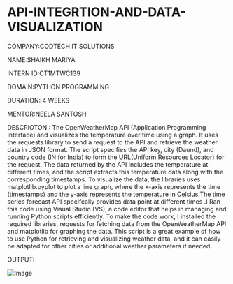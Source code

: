 # API-INTEGRTION-AND-DATA-VISUALIZATION

COMPANY:CODTECH IT SOLUTIONS

NAME:SHAIKH MARIYA

INTERN ID:CT1MTWC139

DOMAIN:PYTHON PROGRAMMING

DURATION: 4 WEEKS

MENTOR:NEELA SANTOSH

DESCRIOTON :
The OpenWeatherMap API (Application Programming Interface) and visualizes the temperature over time using a graph. It uses the requests library to send a request to the API and retrieve the weather data in JSON format. The script specifies the API key, city (Daund), and country code (IN for India) to form the URL(Uniform Resources Locator) for the request. The data returned by the API includes the temperature at different times, and the script extracts this temperature data along with the corresponding timestamps.
To visualize the data, the libraries uses matplotlib.pyplot to plot a line graph, where the x-axis represents the time (timestamps) and the y-axis represents the temperature in Celsius.The time series forecast API specifcally provides data point at different times .I Ran this code using Visual Studio (VS), a code editor that helps in managing and running Python scripts efficiently. To make the code work, I installed the required libraries, requests for fetching data from the OpenWeatherMap API and matplotlib for graphing the data. This script is a great example of how to use Python for retrieving and visualizing weather data, and it can easily be adapted for other cities or additional weather parameters if needed.

OUTPUT:

![Image](https://github.com/user-attachments/assets/33aea6ab-d396-40cd-9e24-634007547955)
